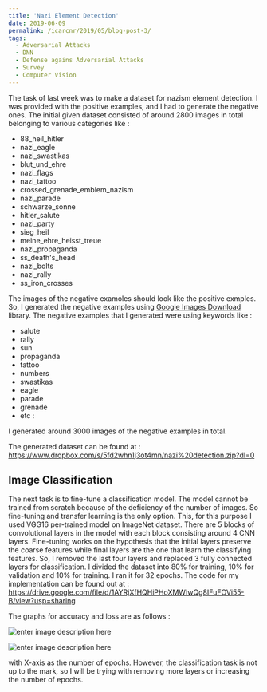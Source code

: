 ```yaml
---
title: 'Nazi Element Detection'
date: 2019-06-09
permalink: /icarcnr/2019/05/blog-post-3/
tags:
  - Adversarial Attacks
  - DNN
  - Defense agains Adversarial Attacks
  - Survey
  - Computer Vision
---
```


The task of last week was to make a dataset for nazism element detection. I was provided with the positive examples, and I had to generate the negative ones. The initial given dataset consisted of around 2800 images in total belonging to various categories like :
 - 88_heil_hitler                  
 - nazi_eagle        
 - nazi_swastikas
 - blut_und_ehre                  
 -  nazi_flags       
 -  nazi_tattoo
 - crossed_grenade_emblem_nazism
 - nazi_parade       
 - schwarze_sonne
 - hitler_salute                   
 - nazi_party        
 - sieg_heil
 - meine_ehre_heisst_treue   
 - nazi_propaganda 
 - ss_death's_head
 - nazi_bolts                     
 -  nazi_rally       
 -  ss_iron_crosses

The images of the negative examoles should look like the positive exmples. So, I generated the negative examples using [Google Images Download](https://github.com/hardikvasa/google-images-download/blob/master/README.rst) library. The negative examples that I generated were using keywords like :
- salute
- rally
- sun
- propaganda
- tattoo
- numbers
- swastikas
- eagle
- parade
- grenade
- etc :

I generated around 3000 images of the negative examples in total.

The generated dataset can be found at : https://www.dropbox.com/s/5fd2whn1j3ot4mn/nazi%20detection.zip?dl=0


## Image Classification

The next task is to fine-tune a classification model. The model cannot be trained from scratch because of the deficiency of the number of images. So fine-tuning and transfer learning is the only option. This, for this purpose I used VGG16 per-trained model on ImageNet dataset. There are 5 blocks of convolutional layers in the model with each block consisting around 4 CNN layers. Fine-tuning works on the hypothesis that the initial layers preserve the coarse features while final layers are the one that learn the classifying features. So, I removed the last four layers and replaced 3 fully connected layers for classification. I divided the dataset into 80% for training, 10% for validation and 10% for training. I ran it for 32 epochs. The code for my implementation can be found out at :
https://drive.google.com/file/d/1AYRjXfHQHiPHoXMWIwQg8IFuFOVi55-B/view?usp=sharing

The graphs for accuracy and loss are as follows :


![enter image description here](https://lh3.googleusercontent.com/V_Xoro7wLWVBNSb4UD5Xnxn3pfz__gLv__h8PCyGmSSN8NZibORrW2ZgC0O81DH8-qcKZKsRj2zQuA)


![enter image description here](https://lh3.googleusercontent.com/YouMg3Kw3Z8hzaNF0rQxREmh3aMv3-u6LqOqHA7oAZDbxMc_6SiBe6b2vRIsQ3GCaLXVbe8q12osFQ)

with X-axis as the number of epochs. However, the classification task is not up to the mark, so I will be trying with removing more layers or increasing the number of epochs.
